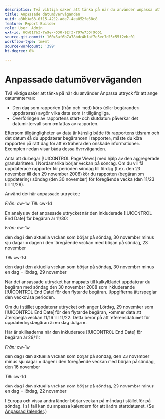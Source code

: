 ```yaml
---
description: Två viktiga saker att tänka på när du använder Anpassa uttryck för att ange datumintervall
title: Anpassade datumöverväganden
uuid: a3bb3a63-0f15-4292-ade7-4ea852fe68c8
feature: Report Builder
role: User, Admin
exl-id: 66b817b3-7e9e-4030-92f3-797e730f9661
source-git-commit: 16046af6b7a78bdc4bfaf7e5ec7d05c55f2ebc01
workflow-type: tm+mt
source-wordcount: '399'
ht-degree: 0%

---
```


# Anpassade datumöverväganden

Två viktiga saker att tänka på när du använder Anpassa uttryck för att ange datumintervall:

* Den dag som rapporten (från och med) körs (eller begäranden uppdateras) avgör vilka data som är tillgängliga.
* Överföringen av rapportens start- och slutdatum påverkar det datumintervall som omfattas av rapporten.

Eftersom tillgängligheten av data är känslig både för rapportens tidsram och det datum då du uppdaterar begäranden i rapporten, måste du köra rapporten på rätt dag för att extrahera den önskade informationen. Exemplen nedan visar båda dessa överväganden.

Anta att du begär [!UICONTROL Page Views] med hjälp av den aggregerade granulariteten. I Nordamerika börjar veckan på söndag. Om du vill få uppdaterade rapporter för perioden söndag till lördag (t.ex. den 23 november till den 29 november 2008) kör du rapporten (begäran om uppdatering) söndag (den 30 november) för föregående vecka (den 11/23 till 11/29).

Använd det här anpassade uttrycket:

*Från:* cw-1w *Till:* cw-1d

En analys av det anpassade uttrycket när den inkluderade [!UICONTROL End Date] för begäran är 11/30:

*Från:* cw-1w

den dag i den aktuella veckan som börjar på söndag, 30 november minus sju dagar = dagen i den föregående veckan med början på söndag, 23 november

*Till:* cw-1d

den dag i den aktuella veckan som börjar på söndag, 30 november minus en dag = lördag, 29 november

När det anpassade uttrycket har mappats till kalkylbladet uppdaterar du begäran med söndag den 30 november 2008 som inkluderande [!UICONTROL End Date] för den flytande begäran. Uppgifterna återspeglar den veckovisa perioden.

Om du i stället uppdaterar uttrycket och anger Lördag, 29 november som [!UICONTROL End Date] för den flytande begäran, kommer data att återspegla veckan 11/16 till 11/22. Detta beror på att referensdatumet för uppdateringsbegäran är en dag tidigare.

Här är skillnaderna när den inkluderade [!UICONTROL End Date] för begäran är 29/11:

*Från:* cw-1w

den dag i den aktuella veckan som börjar på söndag, den 23 november minus sju dagar = dagen i den föregående veckan med början på söndag, den 16 november

*Till:* cw-1d

den dag i den aktuella veckan som börjar på söndag, 23 november minus en dag = lördag, 22 november

I Europa och vissa andra länder börjar veckan på måndag i stället för på söndag. I så fall kan du anpassa kalendern för att ändra startdatumet. (Se [Anpassad kalender](/help/analyze/legacy-report-builder/data-requests/configuring-report-dates/custom-calendar.md).)
